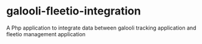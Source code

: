 # galooli-fleetio-integration
A Php application to integrate data between galooli tracking application and fleetio management application
